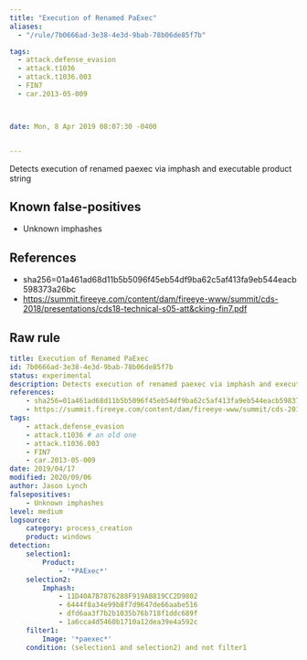 ```yaml
---
title: "Execution of Renamed PaExec"
aliases:
  - "/rule/7b0666ad-3e38-4e3d-9bab-78b06de85f7b"

tags:
  - attack.defense_evasion
  - attack.t1036
  - attack.t1036.003
  - FIN7
  - car.2013-05-009



date: Mon, 8 Apr 2019 08:07:30 -0400


---
```


Detects execution of renamed paexec via imphash and executable product string

<!--more-->


## Known false-positives

* Unknown imphashes



## References

* sha256=01a461ad68d11b5b5096f45eb54df9ba62c5af413fa9eb544eacb598373a26bc
* https://summit.fireeye.com/content/dam/fireeye-www/summit/cds-2018/presentations/cds18-technical-s05-att&cking-fin7.pdf


## Raw rule
```yaml
title: Execution of Renamed PaExec
id: 7b0666ad-3e38-4e3d-9bab-78b06de85f7b
status: experimental
description: Detects execution of renamed paexec via imphash and executable product string
references:
    - sha256=01a461ad68d11b5b5096f45eb54df9ba62c5af413fa9eb544eacb598373a26bc
    - https://summit.fireeye.com/content/dam/fireeye-www/summit/cds-2018/presentations/cds18-technical-s05-att&cking-fin7.pdf
tags:
    - attack.defense_evasion
    - attack.t1036 # an old one
    - attack.t1036.003
    - FIN7
    - car.2013-05-009
date: 2019/04/17
modified: 2020/09/06
author: Jason Lynch 
falsepositives:
    - Unknown imphashes
level: medium
logsource:
    category: process_creation
    product: windows
detection:
    selection1:
        Product:
            - '*PAExec*'
    selection2:
        Imphash:
            - 11D40A7B7876288F919AB819CC2D9802
            - 6444f8a34e99b8f7d9647de66aabe516
            - dfd6aa3f7b2b1035b76b718f1ddc689f
            - 1a6cca4d5460b1710a12dea39e4a592c
    filter1:
        Image: '*paexec*'
    condition: (selection1 and selection2) and not filter1

```
